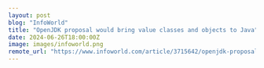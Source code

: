 ```yaml
---
layout: post
blog: "InfoWorld"
title: "OpenJDK proposal would bring value classes and objects to Java"
date: 2024-06-26T18:00:00Z
image: images/infoworld.png
remote_url: "https://www.infoworld.com/article/3715642/openjdk-proposal-would-bring-value-classes-and-objects-to-java.html#tk.rss_applicationdevelopment"
---
```


